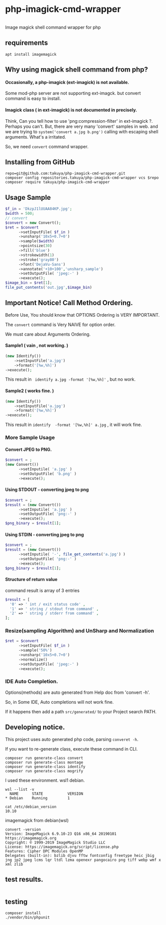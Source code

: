 # php-imagick-cmd-wrapper
![<CircleciTest>](https://circleci.com/gh/takuya/php-imagick-cmd-wrapper.svg?style=svg)

Image magick shell command wrapper for php


## requirements
```
apt install imagemagick
```

## Why using magick shell command from php?

#### Occasionally, a php-imagick (ext-imagick) is not available. 

  Some mod-php server are not supporting ext-imagck. but convert command is easy to install.

#### Imagick class ( in ext-imagick) is not documented in precisely.

  Think, Can you tell how to use 'png:compression-filter' in ext-imagick ?. Perhaps you can't. 
  But, there are very many 'convert' samples in web. and we are trying to `system('convert a.jpg b.png')` calling with escaping shell arguments. What's a irritated.


So, we need `convert` command wrapper. 

## Installing from GitHub
```
repo=git@github.com:takuya/php-imagick-cmd-wrapper.git
composer config repositories.takuya/php-imagick-cmd-wrapper vcs $repo
composer require takuya/php-imagick-cmd-wrapper
```

## Usage Sample 

```php
$f_in = 'DkzpJ1lUUAA84KP.jpg';
$width = 500;
// convert
$convert = new Convert();
$ret = $convert
      ->setInputFile( $f_in )
      ->unsharp('10x5+0.7+0')
      ->sample($width)
      ->pointsize(30)
      ->fill('blue')
      ->strokewidth(1)
      ->stroke('gray80')
      ->font('DejaVu-Sans')
      ->annotate('+10+100','unsharp_sample')
      ->setOutputFile( 'jpeg:-' )
      ->execute();
$image_bin = $ret[1];
file_put_contents('out.jpg',$image_bin)    
```

## Important Notice! Call Method Ordering.

Before Use, You should know that OPTIONS Ordering is VERY IMPORTANT.

The `convert` command is Very NAIVE for option order.

We must care about Arguments Ordering.

#### Sample1 ( vain , not working. )
```php
(new Identify())
    ->setInputFile('a.jpg')
    ->format('[%w,%h]')
->execute();
```

This result in ` identify a.jpg -format '[%w,%h]'` , but no work.
#### Sample2 ( works fine. )
```php
(new Identify())
    ->setInputFile('a.jpg')
    ->format('[%w,%h]')
->execute();
```
This result in ` identify  -format '[%w,%h]' a.jpg ` , it will work fine.

### More Sample Usage

#### Convert JPEG to PNG.
```php
$convert = ;
(new Convert())
      ->setInputile( 'a.jpg' )
      ->setOutputFile( 'b.png' )
      ->execute();
```
#### Using STDOUT - converting jpeg to png
```php
$convert = ;
$result = (new Convert())
      ->setInputile( 'a.jpg' )
      ->setOutputFile( 'png:-' )
      ->execute();
$png_binary = $result[1];
```
#### Using STDIN - converting jpeg to png
```php
$convert = ;
$result = (new Convert())
      ->setInputile( '-', file_get_contents('a.jpg') )
      ->setOutputFile( 'png:-' )
      ->execute();
$png_binary = $result[1];
```
####  Structure of return value 
command result is array of 3 entries
```php
$result = [
  '0' => ' int / exit status code' ,
  '1' => ' string / stdout from command' ,
  '2' => ' string / stderr from command' ,
];
 ```
### Resize(sampling Algorithm) and UnSharp and Normalization
```php
$ret = $convert
      ->setInputFile( $f_in )
      ->sample('50%')
      ->unsharp('10x5+0.7+0')
      ->normalize()
      ->setOutputFile( 'jpeg:-' )
      ->execute();
```

### IDE Auto Completion.

Options(methods) are auto generated from Help doc from 'convert -h'.

So, in Some IDE, Auto completions will not work fine.

If it happens then add a path `src/generated/` to your Project search PATH.

## Developing notice.

This project uses auto generated php code, parsing `converet -h`.

If you want to re-generate class, execute these command in CLI.
```
composer run generate-class convert
composer run generate-class montage
composer run generate-class identify
composer run generate-class mogrify
 ```

I used these environment. wsl1 debian. 
```
wsl --list -v
  NAME      STATE           VERSION
* Debian    Running         1
```
```
cat /etc/debian_version
10.10
```
imagemagick from debian(wsl)
```
convert -version
Version: ImageMagick 6.9.10-23 Q16 x86_64 20190101 https://imagemagick.org
Copyright: © 1999-2019 ImageMagick Studio LLC
License: https://imagemagick.org/script/license.php
Features: Cipher DPC Modules OpenMP
Delegates (built-in): bzlib djvu fftw fontconfig freetype heic jbig jng jp2 jpeg lcms lqr ltdl lzma openexr pangocairo png tiff webp wmf x xml zlib
```

## 
## test results.
![<CircleciTest>](https://circleci.com/gh/takuya/php-imagick-cmd-wrapper.svg?style=svg)
## testing
```
composer install 
./vendor/bin/phpunit
```